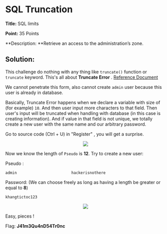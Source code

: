 # SQL Truncation

**Title:** SQL limits

**Point:** 35 Points

**Description: **Retrieve an access to the administration’s zone.

## Solution:

This challenge do nothing with any thing like `truncate()` function or `truncate` keyword. This's all about **Truncate Error** . [Reference Document](https://en.dirceuresende.com/blog/sql-server-string-or-binary-data-would-be-truncated-o-que-e-como-identificar-a-causa-raiz-e-como-corrigir/#:~:text=What%20is%20%E2%80%9CString%20or%20binary,than%20the%20maximum%20field%20size.)

We cannot penetrate this form, also cannot create `admin` user because this user is already in database.

Basically, Truncate Error happens when we declare a variable with size of (for example) `10`. And then user input more characters to that field. Then user's input will be truncated when handling with database (in this case is creating information). And if value in that field is not unique, we totally create a new user with the same name and our arbitrary password.

Go to source code (Ctrl + U) in "Register" , you will get a surprise. 

<p align="center"> <img src="https://user-images.githubusercontent.com/48288606/160291900-98940ab9-96dd-47e7-ab77-f222f5aedd8c.png"> </p>

Now we know the length of `Pseudo` is **12**. Try to create a new user:

Pseudo : 

```
admin                        hackerisnothere
```

Password: (We can choose freely as long as having a length be greater or equal to **8**)

```
khangtictoc123
```

<p align="center"> <img src="https://user-images.githubusercontent.com/48288606/160292269-563b3fcc-f8a2-45b4-a58a-3526f67fa741.png"> </p>

Easy, pieces !


Flag: **J41m3Qu4nD54Tr0nc**
